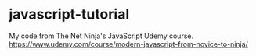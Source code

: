 # javascript-tutorial
My code from The Net Ninja's JavaScript Udemy course. https://www.udemy.com/course/modern-javascript-from-novice-to-ninja/

